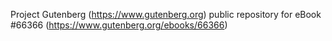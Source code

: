 Project Gutenberg (https://www.gutenberg.org) public repository for
eBook #66366 (https://www.gutenberg.org/ebooks/66366)
